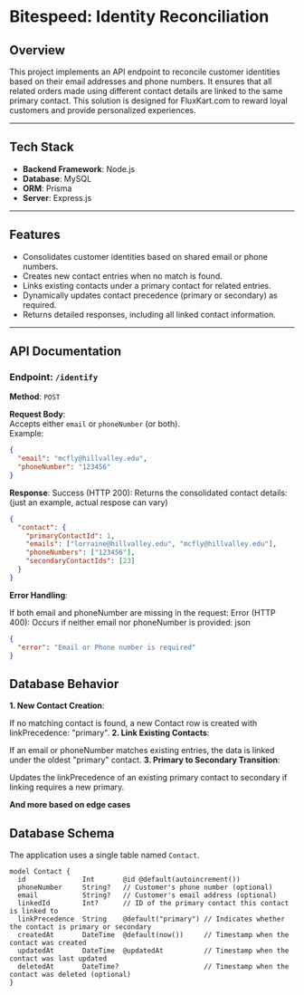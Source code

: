 # Bitespeed: Identity Reconciliation

## Overview

This project implements an API endpoint to reconcile customer identities based on their email addresses and phone numbers. It ensures that all related orders made using different contact details are linked to the same primary contact. This solution is designed for FluxKart.com to reward loyal customers and provide personalized experiences.

---

## Tech Stack

- **Backend Framework**: Node.js
- **Database**: MySQL
- **ORM**: Prisma
- **Server**: Express.js

---

## Features

- Consolidates customer identities based on shared email or phone numbers.
- Creates new contact entries when no match is found.
- Links existing contacts under a primary contact for related entries.
- Dynamically updates contact precedence (primary or secondary) as required.
- Returns detailed responses, including all linked contact information.

---

## API Documentation

### Endpoint: `/identify`

**Method**: `POST`

**Request Body**:  
Accepts either `email` or `phoneNumber` (or both).  
Example:

```json
{
  "email": "mcfly@hillvalley.edu",
  "phoneNumber": "123456"
}
```
**Response**:
Success (HTTP 200): Returns the consolidated contact details:(just an example, actual respose can vary)
```json
{
  "contact": {
    "primaryContactId": 1,
    "emails": ["lorraine@hillvalley.edu", "mcfly@hillvalley.edu"],
    "phoneNumbers": ["123456"],
    "secondaryContactIds": [23]
  }
}
```
**Error Handling**:

If both email and phoneNumber are missing in the request:
Error (HTTP 400): Occurs if neither email nor phoneNumber is provided:
json
```json
{
  "error": "Email or Phone number is required"
}
```
## Database Behavior
**1. New Contact Creation**:

If no matching contact is found, a new Contact row is created with linkPrecedence: "primary".
**2. Link Existing Contacts**:

If an email or phoneNumber matches existing entries, the data is linked under the oldest "primary" contact.
**3. Primary to Secondary Transition**:

Updates the linkPrecedence of an existing primary contact to secondary if linking requires a new primary.

**And more based on edge cases**
## Database Schema

The application uses a single table named `Contact`.

```prisma
model Contact {
  id              Int       @id @default(autoincrement())
  phoneNumber     String?   // Customer's phone number (optional)
  email           String?   // Customer's email address (optional)
  linkedId        Int?      // ID of the primary contact this contact is linked to
  linkPrecedence  String    @default("primary") // Indicates whether the contact is primary or secondary
  createdAt       DateTime  @default(now())     // Timestamp when the contact was created
  updatedAt       DateTime  @updatedAt          // Timestamp when the contact was last updated
  deletedAt       DateTime?                     // Timestamp when the contact was deleted (optional)
}
```

